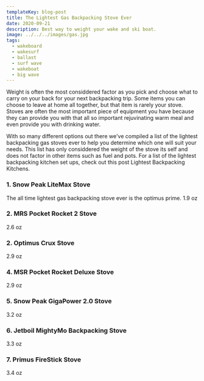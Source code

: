 ```yaml
---
templateKey: blog-post
title: The Lightest Gas Backpacking Stove Ever
date: 2020-09-21
description: Best way to weight your wake and ski boat.
image: ../../../images/gas.jpg
tags:
  - wakeboard
  - wakesurf
  - ballast
  - surf wave
  - wakeboat
  - big wave
---
```


Weight is often the most considdered factor as you pick and choose what to carry on your back for your next backpacking trip. Some items you can choose to leave at home all together, but that item is rarely your stove. Stoves are often the most important piece of equipment you have because they can provide you with that all so important rejuvinating warm meal and even provide you with drinking water.

With so many different options out there we've compiled a list of the lightest backpacking gas stoves ever to help you determine which one will suit your needs. This list has only considdered the weight of the stove its self and does not factor in other items such as fuel and pots. For a list of the lightest backpacking kitchen set ups, check out this post Lightest Backpacking Kitchens.

### 1. Snow Peak LiteMax Stove
The all time lightest gas backpacking stove ever is the optimus prime.
1.9 oz

### 2. MRS Pocket Rocket 2 Stove
2.6 oz

### 2. Optimus Crux Stove
2.9 oz

### 4. MSR Pocket Rocket Deluxe Stove
2.9 oz

### 5. Snow Peak GigaPower 2.0 Stove
3.2 oz

### 6. Jetboil MightyMo Backpacking Stove
3.3 oz

### 7. Primus FireStick Stove
3.4 oz